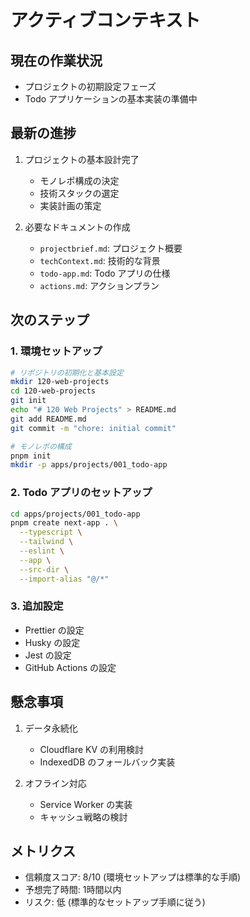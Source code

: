 # アクティブコンテキスト

## 現在の作業状況
- プロジェクトの初期設定フェーズ
- Todo アプリケーションの基本実装の準備中

## 最新の進捗
1. プロジェクトの基本設計完了
   - モノレポ構成の決定
   - 技術スタックの選定
   - 実装計画の策定

2. 必要なドキュメントの作成
   - `projectbrief.md`: プロジェクト概要
   - `techContext.md`: 技術的な背景
   - `todo-app.md`: Todo アプリの仕様
   - `actions.md`: アクションプラン

## 次のステップ
### 1. 環境セットアップ
```bash
# リポジトリの初期化と基本設定
mkdir 120-web-projects
cd 120-web-projects
git init
echo "# 120 Web Projects" > README.md
git add README.md
git commit -m "chore: initial commit"

# モノレポの構成
pnpm init
mkdir -p apps/projects/001_todo-app
```

### 2. Todo アプリのセットアップ
```bash
cd apps/projects/001_todo-app
pnpm create next-app . \
  --typescript \
  --tailwind \
  --eslint \
  --app \
  --src-dir \
  --import-alias "@/*"
```

### 3. 追加設定
- Prettier の設定
- Husky の設定
- Jest の設定
- GitHub Actions の設定

## 懸念事項
1. データ永続化
   - Cloudflare KV の利用検討
   - IndexedDB のフォールバック実装

2. オフライン対応
   - Service Worker の実装
   - キャッシュ戦略の検討

## メトリクス
- 信頼度スコア: 8/10 (環境セットアップは標準的な手順)
- 予想完了時間: 1時間以内
- リスク: 低 (標準的なセットアップ手順に従う)